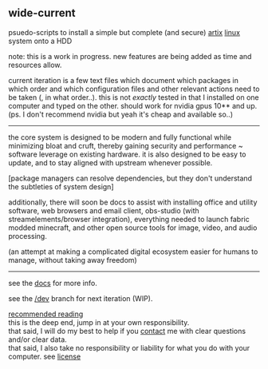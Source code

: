 ## wide-current

psuedo-scripts to install a simple but complete (and secure) [artix](https://artixlinux.org/) [linux](https://www.kernel.org/) system onto a HDD

note: this is a work in progress. new features are being added as time and resources allow.

current iteration is a few text files which document which packages in which order and which configuration files and other relevant actions need to be taken (, in what order..). this is not _exactly_ tested in that I installed on one computer and typed on the other. should work for nvidia gpus 10** and up. (ps. I don't recommend nvidia but yeah it's cheap and available so..)

___

the core system is designed to be modern and fully functional while minimizing bloat and cruft, thereby gaining security and performance ~  software leverage on existing hardware. it is also designed to be easy to update, and to stay aligned with upstream whenever possible.

\[package managers can resolve dependencies, but they don't understand the subtleties of system design\]

additionally, there will soon be docs to assist with installing office and utility software, web browsers and email client, obs-studio (with streamelements/browser integration), everything needed to launch fabric modded minecraft, and other open source tools for image, video, and audio processing. 

(an attempt at making a complicated digital ecosystem easier for humans to manage, without taking away freedom)

___

see the [docs](/doc/core-sys.md) for more info.

see the [/dev](https://github.com/mtsl8/wide-current/tree/dev) branch for next iteration (WIP).

[recommended reading](/links.md) </br>
this is the deep end, jump in at your own responsibility.</br>
that said, I will do my best to help if you [contact](mailto:mtsl8@widemage.net) me with clear questions and/or clear data. </br>
that said, I also take no responsibility or liability for what you do with your computer. see [license](/LICENSE.md)
